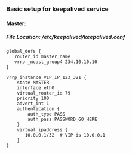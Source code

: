 ### Basic setup for keepalived service

#### Master:

##### File Location: /etc/keepalived/keepalived.conf

```
global_defs {
   router_id master_name
   vrrp _mcast_group4 234.10.10.10
}

vrrp_instance VIP_IP_123_321 {
    state MASTER
    interface eth0
    virtual_router_id 79
    priority 100
    advert_int 1
    authentication {
        auth_type PASS
        auth_pass PASSWORD_GO_HERE
    }
    virtual_ipaddress {
       10.0.0.1/32  # VIP is 10.0.0.1
    }
}
```